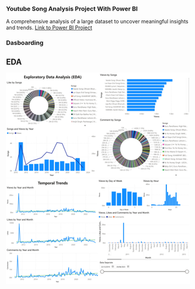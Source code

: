 ### Youtube Song Analysis Project With Power BI

A comprehensive analysis of a large dataset to uncover meaningful insights and trends.
[Link to Power BI Project](https://app.powerbi.com/groups/me/reports/f517f897-905e-4df0-bd84-978c3f2226a8?ctid=90affe0f-c2a3-4108-bb98-6ceb4e94ef15&pbi_source=linkShare)

### Dasboarding

## EDA
![Alt_text](https://github.com/Rafi2401/youtube-song-analysis-with-powerbi/blob/main/EDA.jpg)
![Alt_text](https://github.com/Rafi2401/youtube-song-analysis-with-powerbi/blob/main/Temporal%20Trends.jpg)
